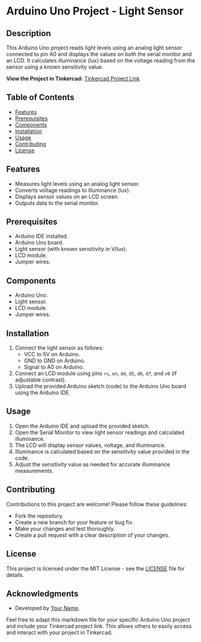 # Arduino Uno Project - Light Sensor

## Description

This Arduino Uno project reads light levels using an analog light sensor connected to pin A0 and displays the values on both the serial monitor and an LCD. It calculates illuminance (lux) based on the voltage reading from the sensor using a known sensitivity value.

**View the Project in Tinkercad:** [Tinkercad Project Link](https://www.tinkercad.com/things/d7gklC9wepQ-photodioad-ma-display-lcd)

## Table of Contents

- [Features](#features)
- [Prerequisites](#prerequisites)
- [Components](#components)
- [Installation](#installation)
- [Usage](#usage)
- [Contributing](#contributing)
- [License](#license)

## Features

- Measures light levels using an analog light sensor.
- Converts voltage readings to illuminance (lux).
- Displays sensor values on an LCD screen.
- Outputs data to the serial monitor.

## Prerequisites

- Arduino IDE installed.
- Arduino Uno board.
- Light sensor (with known sensitivity in V/lux).
- LCD module.
- Jumper wires.

## Components

- Arduino Uno.
- Light sensor.
- LCD module.
- Jumper wires.

## Installation

1. Connect the light sensor as follows:
   - VCC to 5V on Arduino.
   - GND to GND on Arduino.
   - Signal to A0 on Arduino.
2. Connect an LCD module using pins `rs`, `en`, `d4`, `d5`, `d6`, `d7`, and `v0` (if adjustable contrast).
3. Upload the provided Arduino sketch (code) to the Arduino Uno board using the Arduino IDE.

## Usage

1. Open the Arduino IDE and upload the provided sketch.
2. Open the Serial Monitor to view light sensor readings and calculated illuminance.
3. The LCD will display sensor values, voltage, and illuminance.
4. Illuminance is calculated based on the sensitivity value provided in the code.
5. Adjust the sensitivity value as needed for accurate illuminance measurements.

## Contributing

Contributions to this project are welcome! Please follow these guidelines:

- Fork the repository.
- Create a new branch for your feature or bug fix.
- Make your changes and test thoroughly.
- Create a pull request with a clear description of your changes.

## License

This project is licensed under the MIT License - see the [LICENSE](LICENSE) file for details.

## Acknowledgments

- Developed by [Your Name](https://github.com/chfarrukh).

Feel free to adapt this markdown file for your specific Arduino Uno project and include your Tinkercad project link. This allows others to easily access and interact with your project in Tinkercad.
